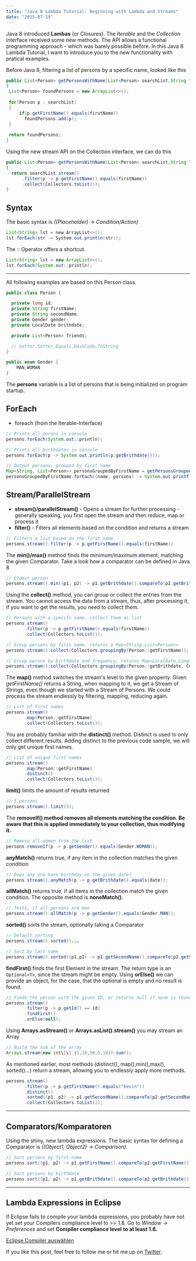 ```yaml
---
title: "Java 8 Lambda Tutorial: Beginning with Lambda and Streams"
date: "2015-07-19"
---
```


Java 8 introduced **Lambas** (or Closures). The _Iterable_ and the _Collection_ interface received some new methods. The API allows a functional programming approach - which was barely possible before. In this Java 8 Lambda Tutorial, I want to introduce you to the new functionality with pratical examples.

Before Java 8, filtering a list of persons by a specific name, looked like this

```java
public List<Person> getPersonsWithName(List<Person> searchList,String firstName)
{
 List<Person> foundPersons = new ArrayList<>();
 
 for(Person p : searchList)
 {
     if(p.getFirstName().equals(firstName))
       foundPersons.add(p);
 }
 
 return foundPersons;
}
```

Using the new stream API on the Collection interface, we can do this

```java
public List<Person> getPersonsWithName(List<Person> searchList,String firstName)
{
  return searchList.stream()
      .filter(p -> p.getFirstName().equals(firstName))
      .collect(Collectors.toList());
}
```

## Syntax

The basic syntax is _((Placeholder)_ -> _Condition/Action)_

```java
List<String> lst = new ArrayList<>();
lst.forEach(str -> System.out.println(str));
```

The :: Operator offers a shortcut.

```java
List<String> lst = new ArrayList<>();
lst.forEach(System.out::println);
```

* * *

All following examples are based on this Person class.

```java
public class Person {

  private long id;
  private String firstName;
  private String secondName;
  private Gender gender;
  private LocalDate brithdate;

  private List<Person> friends;

  // Getter,Setter,Equals,HashCode,ToString
}

public enum Gender {
    MAN,WOMAN
}
```

The **persons** variable is a list of persons that is being initialized on program startup.

## ForEach

- foreach (from the Iterable-Interface)

```java
// Prints all perons in console
persons.forEach(System.out::println);

// Prints all birthdates in console
persons.forEach(p -> System.out.println(p.getBrithdate()));

// Output persons, grouped by first name
Map<String, List<Person>> personsGroupedByFirstName = getPersonsGroupedByFirstName();
personsGroupedByFirstName.forEach((name, persons) -> System.out.printf("Name: %s, Vorkomnisse: %d%n", name, persons.size()));
```

## Stream/ParallelStream

- **stream()/parallelStream()** - Opens a stream for further processing - generally speaking, you first open the stream and then reduce, map or process it
- **filter()** \- Filters all elements based on the condition and returns a stream

```java
// Filters a list based on the first name
persons.stream().filter(p -> p.getFirstName().equals(firstName))
```

The **min()/max()** method finds the minimum/maximum element, matching the given Comparator. Take a look how a comparator can be defined in Java 8

```java
// Oldest person
persons.stream().min((p1, p2) -> p1.getBrithdate().compareTo(p2.getBrithdate()))
```

Using the **collect()** method, you can group or collect the entries from the stream. You cannot access the data from a stream, thus, after processing it, if you want to get the results, you need to collect them.

```java
// Persons with a specifc name, collect them as list
persons.stream()
       .filter(p -> p.getFirstName().equals(firstName))
       .collect(Collectors.toList());

// Group persons by first name, returns a Map<String,List<Person>>
persons.stream().collect(Collectors.groupingBy(Person::getFirstName));

// Gruop perons by birthdate and frequency, returns Map<LocalDate,Long>
persons.stream().collect(Collectors.groupingBy(Person::getBrithdate, Collectors.counting()));
```

The **map()** method switches the stream's level to the given property. Given _getFirstName()_ returns a String, when mapping to it, we get a Stream of Strings, even though we started with a Stream of Persons. We could process the stream endlessly by filtering, mapping, reducing again.

```java
// List of first names 
persons.stream()
       .map(Person::getFirstName)
       .collect(Collectors.toList());
```

You are probably familiar with the **distinct()** method. Distinct is used to only collect different results. Adding distinct to the previous code sample, we will only get unique first names.

```java
// List of unique first names 
persons.stream()
       .map(Person::getFirstName)
       .distinct()
       .collect(Collectors.toList());
```

**limit()** limits the amount of results returned

```java
// 5 persons
persons.stream().limit(5);
```

The **removeIf() method removes all elements matching the condition. Be aware that this is applied immediately to your collection, thus modifying it.**

```java
// Remove all women from the list
persons.removeIf(p -> p.getGender().equals(Gender.WOMAN));
```

**anyMatch()** returns true, if any item in the collection matches the given condition

```java
// Does any one have birthday on the given date?
persons.stream().anyMatch(p -> p.getBrithdate().equals(date));
```

**allMatch()** returns true, if all items in the collection match the given condition. The opposite method is **noneMatch()**.

```java
// Tests, if all persons are men
persons.stream().allMatch(p -> p.getGender().equals(Gender.MAN));
```

**sorted()** sorts the stream, optionally taking a Comparator

```java
// Default sorting
persons.stream().sorted()...

// Sort by last name
persons.stream().sorted((p1,p2) -> p1.getSecondName().compareTo(p2.getSecondName()))...
```

**findFirst()** finds the first Element in the stream. The return type is an `Optional<T>`, since the stream might be empty. Using **orElse()** we can provide an object, for the case, that the optional is empty and no result is found.

```java
// Finds the person with the given ID, or returns null if none is found
persons.stream()
       .filter(p -> p.getId() == id)
       .findFirst()
       .orElse(null);
```

Using **Arrays.asStream()** or **Arrays.asList().stream()** you may stream an Array

```java
// Build the sum of the array
Arrays.stream(new int\[\] {1,10,50,5,18}).sum();
```

As mentioned earlier, most methods (distinct(), map(),min(),max(), sorted()...) return a stream, allowing you to endlessly apply more methods.

```java
persons.stream()
       .filter(p -> p.getFirstName().equals("Kevin"))
       .distinct()
       .sorted((p1, p2) -> p1.getSecondName().compareTo(p2.getSecondName()))
       .collect(Collectors.toList());
```

* * *

## Comparators/Komparatoren

Using the shiny, new lambda expressions. The basic syntax for defining a Comparator is _((Object1, Object2) -> Comparison)_.

```java
// Sort persons by first name
persons.sort((p1, p2) -> p1.getFirstName().compareTo(p2.getFirstName()));

// Sort persons by birthdate
persons.sort((p1, p2) -> p1.getBrithdate().compareTo(p2.getBrithdate()));
```

* * *

## Lambda Expressions in Eclipse

If Eclipse fails to compile your lambda expressions, you probably have not yet set your Compilers compliance level to >= 1.8. Go to _Window -> Preferences_ and set **Compiler compliance level** **to at least 1.8.**

[Eclipse Compiler auswählen](./eclipse-compiler-settings.png)

If you like this post, feel free to follow me or hit me up on [Twitter](https://twitter.com/kevcodez).